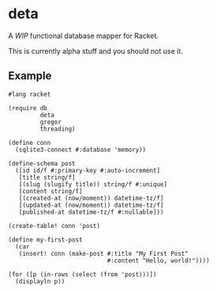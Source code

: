 # deta

A *WIP* functional database mapper for Racket.

This is currently alpha stuff and you should not use it.

## Example

```racket
#lang racket

(require db
         deta
         gregor
         threading)

(define conn
  (sqlite3-connect #:database 'memory))

(define-schema post
  ([id id/f #:primary-key #:auto-increment]
   [title string/f]
   [(slug (slugify title)) string/f #:unique]
   [content string/f]
   [(created-at (now/moment)) datetime-tz/f]
   [(updated-at (now/moment)) datetime-tz/f]
   [published-at datetime-tz/f #:nullable]))

(create-table! conn 'post)

(define my-first-post
  (car
   (insert! conn (make-post #:title "My First Post"
                            #:content "Hello, world!"))))

(for ([p (in-rows (select (from 'post)))])
  (displayln p))
```
